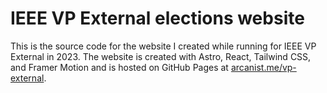 # IEEE VP External elections website

This is the source code for the website I created while running for IEEE VP External in 2023. The website is created with Astro, React, Tailwind CSS, and Framer Motion and is hosted on GitHub Pages at [arcanist.me/vp-external](https://arcanist.me/vp-external).
